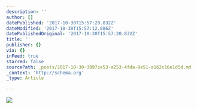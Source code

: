 ```yaml
---
description: ''
author: []
datePublished: '2017-10-30T15:57:20.832Z'
dateModified: '2017-10-30T15:57:12.886Z'
datePublishedOriginal: '2017-10-30T15:57:20.832Z'
title: ''
publisher: {}
via: {}
inFeed: true
starred: false
sourcePath: _posts/2017-10-30-3897ce53-a253-4fda-9e51-a162c16e1d5d.md
_context: 'http://schema.org'
_type: Article

---
```

![](https://the-grid-user-content.s3-us-west-2.amazonaws.com/7d50d9b5-aae4-444a-8195-39c1ff877deb.jpg)